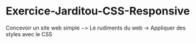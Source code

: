 # Exercice-Jarditou-CSS-Responsive

Concevoir un site web simple −> Le rudiments du web -> Appliquer des styles avec le CSS
